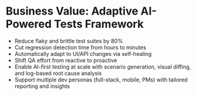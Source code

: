 # Business Value: Adaptive AI-Powered Tests Framework

- Reduce flaky and brittle test suites by 80%
- Cut regression detection time from hours to minutes
- Automatically adapt to UI/API changes via self-healing
- Shift QA effort from reactive to proactive
- Enable AI-first testing at scale with scenario generation, visual diffing, and log-based root cause analysis
- Support multiple dev personas (full-stack, mobile, PMs) with tailored reporting and insights

